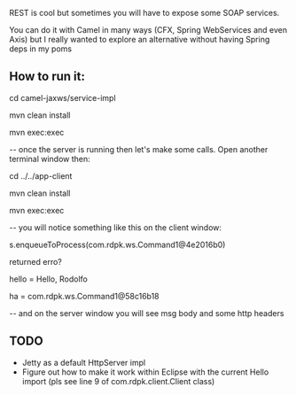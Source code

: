 REST is cool but sometimes you will have to expose some SOAP services. 

You can do it with Camel in many ways (CFX, Spring WebServices and even Axis) but I really wanted to explore an alternative without having Spring deps in my poms 

How to run it:
--------------

cd camel-jaxws/service-impl

mvn clean install

mvn exec:exec     

-- once the server is running then let's make some calls. Open another terminal window then:

cd ../../app-client

mvn clean install

mvn exec:exec

-- you will notice something like this on the client window:

s.enqueueToProcess(com.rdpk.ws.Command1@4e2016b0)

returned erro?

hello = Hello, Rodolfo

ha = com.rdpk.ws.Command1@58c16b18

-- and on the server window you will see msg body and some http headers

TODO
----

* Jetty as a default HttpServer impl
* Figure out how to make it work within Eclipse with the current Hello import (pls see line 9 of com.rdpk.client.Client class) 
